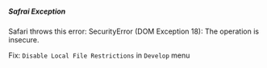 

##### Safrai Exception

Safari throws this error: SecurityError (DOM Exception 18): The operation is insecure.

Fix: `Disable Local File Restrictions` in `Develop` menu 
